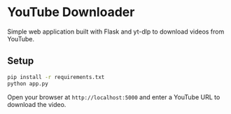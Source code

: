 # YouTube Downloader

Simple web application built with Flask and yt-dlp to download videos from YouTube.

## Setup

```bash
pip install -r requirements.txt
python app.py
```

Open your browser at `http://localhost:5000` and enter a YouTube URL to download the video.
